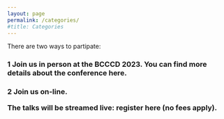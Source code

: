 ```yaml
---
layout: page
permalink: /categories/
#title: Categories
---
```


There are two ways to partipate:

<h3> 1 Join us in person at the BCCCD 2023.
You can find more details about the conference here.

<h3> 2 Join us on-line. 

The talks will be streamed live: register here (no fees apply).

